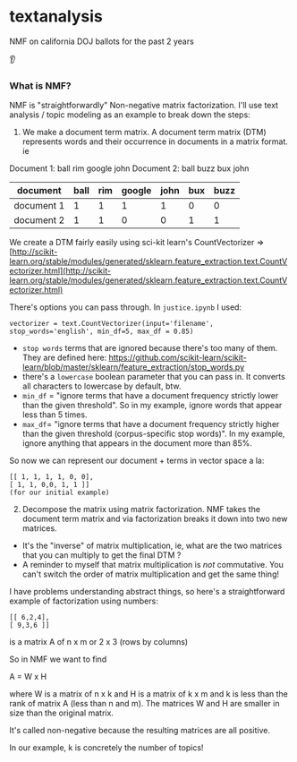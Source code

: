# textanalysis

NMF on california DOJ ballots for the past 2 years

:ear:

### What is NMF?

NMF is "straightforwardly" Non-negative matrix factorization. I'll use text analysis / topic modeling as an example to break down the steps:

1. We make a document term matrix. A document term matrix (DTM) represents words and their occurrence in documents in a matrix format. ie

Document 1: ball rim google john
Document 2: ball buzz bux john


document | ball | rim | google | john | bux | buzz |
---------|------|-----|--------|------|-----|-----|
document 1 | 1 |   1 |   1|        1 |  0|  0
document 2| 1 | 1| 0 | 0| 1 | 1


We create a DTM fairly easily using sci-kit learn's CountVectorizer =>  [http://scikit-learn.org/stable/modules/generated/sklearn.feature_extraction.text.CountVectorizer.html](http://scikit-learn.org/stable/modules/generated/sklearn.feature_extraction.text.CountVectorizer.html)

There's options you can pass through. In `justice.ipynb` I used:

`
vectorizer = text.CountVectorizer(input='filename', stop_words='english', min_df=5, max_df = 0.85)
`

- `stop words` terms that are ignored because there's too many of them. They are defined here: https://github.com/scikit-learn/scikit-learn/blob/master/sklearn/feature_extraction/stop_words.py
- there's a `lowercase` boolean parameter that you can pass in. It converts all characters to lowercase by default, btw.
- `min_df` = "ignore terms that have a document frequency strictly lower than the given threshold". So in my example, ignore words that appear less than 5 times.
- `max_df`= "ignore terms that have a document frequency strictly higher than the given threshold (corpus-specific stop words)". In my example, ignore anything that appears in the document more than 85%.

So now we can represent our document + terms in vector space a la:
```
[[ 1, 1, 1, 1, 0, 0],
[ 1, 1, 0,0, 1, 1 ]]
(for our initial example)
```

2. Decompose the matrix using matrix factorization. NMF takes the document term matrix and via factorization breaks it down into two new matrices.

- It's the "inverse" of matrix multiplication, ie, what are the two matrices that you can multiply to get the final DTM ?
- A reminder to myself that matrix multiplication is *not* commutative. You can't switch the order of matrix multiplication and get the same thing!

I have problems understanding abstract things, so here's a straightforward example of factorization using numbers:

```
[[ 6,2,4],
[ 9,3,6 ]]
```
is a matrix A of n x m or 2 x 3 (rows by columns)

So in NMF we want to find

A = W x H

where W is a matrix of n x k
and H is a matrix of k x m
and k is less than the rank of matrix A (less than n and m).
The matrices W and H are smaller in size than the original matrix.

It's called non-negative because the resulting matrices are all positive.

In our example, k is concretely the number of topics!
